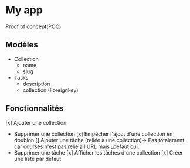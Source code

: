# My app

Proof of concept(POC)

## Modèles


- Collection
    - name
    - slug
- Tasks
    - description
    - collection (Foreignkey)

## Fonctionnalités
[x] Ajouter une collection
- Supprimer une collection
[x] Empêcher l'ajout d'une collection en doublon 
[] Ajouter une tâche (reliée à une collection)-> Pas totalement car courses n'est pas relié à l'URL mais _defaut oui. 
- Supprimer une tâche 
[x] Afficher les tâches d'une collection 
[x] Créer une liste par défaut

